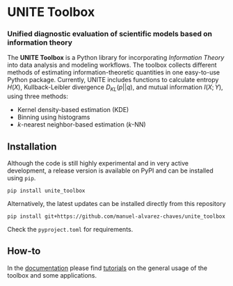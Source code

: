 # UNITE Toolbox

### Unified diagnostic evaluation of scientific models based on information theory

The **UNITE Toolbox** is a Python library for incorporating _Information Theory_
into data analysis and modeling workflows.
The toolbox collects different methods of estimating information-theoretic quantities
in one easy-to-use Python package.
Currently, UNITE includes functions to calculate entropy $H(X)$,
Kullback-Leibler divergence $D_{KL}(p||q)$, and mutual information $I(X; Y)$,
using three methods:

- Kernel density-based estimation (KDE)
- Binning using histograms
- _k_-nearest neighbor-based estimation (_k_-NN)

## Installation

Although the code is still highly experimental and in very active development,
a release version is available on PyPI and can be installed using `pip`.

```
pip install unite_toolbox
```

Alternatively, the latest updates can be installed directly from this repository

```
pip install git+https://github.com/manuel-alvarez-chaves/unite_toolbox
```

Check the `pyproject.toml` for requirements.

## How-to

In the [documentation](https://unite-toolbox.readthedocs.io/) please find
[tutorials](https://unite-toolbox.readthedocs.io/en/latest/tutorials.html) on
the general usage of the toolbox and some applications.
